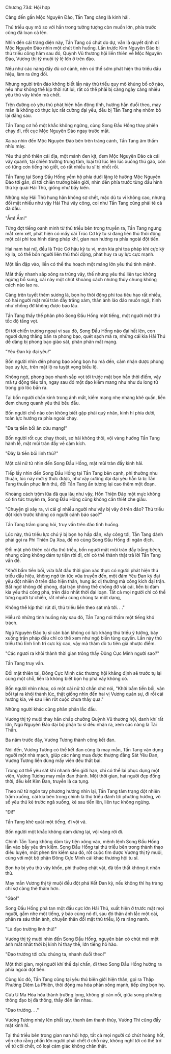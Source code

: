 




Chương 734: Hội hợp


Càng đến gần Mộc Nguyên Đảo, Tần Tang càng là kinh hãi.

Thú triều quy mô so với hắn trong tưởng tượng còn muốn lớn, phía trước cũng đã loạn cả lên.

Nhìn đến cái tràng diện này, Tần Tang có chút do dự, vẫn là quyết định đi Mộc Nguyên Đảo nhìn một chút tình huống. Lần trước Kim Nguyên Đảo bị thú triều công hãm sau đó, Quỳnh Vũ thương hội liền thiên về Mộc Nguyên Đảo, Vương thị tỷ muội tỷ lệ lớn ở trên đảo.

Nếu như các nàng đầy đủ cơ cảnh, nên có thể sớm phát hiện thú triều dấu hiệu, làm ra ứng đối.

Nhưng người trên đảo không biết lần này thú triều quy mô khủng bố cỡ nào, nếu như không thể kịp thời rút lui, rất có thể phải bị càng ngày càng nhiều yêu thú vây khốn mà chết.

Trên đường có yêu thú phát hiện hắn động tĩnh, hướng hắn đuổi theo, may mắn là không có thực lực rất cường đại yêu, đều bị Tần Tang nhẹ nhõm bỏ lại đằng sau.

Tần Tang cơ hồ một khắc không ngừng, cùng Song Đầu Hống thay phiên chạy đi, rốt cục Mộc Nguyên Đảo ngay trước mắt.

Xa xa nhìn đến Mộc Nguyên Đảo bên trên tràng cảnh, Tần Tang âm thầm nhíu mày.

Yêu thú phô thiên cái địa, một mảnh đen kịt, đem Mộc Nguyên Đảo cả cái vây quanh, tại chiến trường trung tâm, loại trừ lúc lên lúc xuống thú gào, còn có từng cơn tiếng hò giết, có rất nhiều tu sĩ bị nhốt rồi.

Tần Tang tại Song Đầu Hống yểm hộ phía dưới lặng lẽ hướng Mộc Nguyên Đảo tới gần, đi tới chiến trường biên giới, nhìn đến phía trước từng đầu hình thù kỳ quái Hải Thú, giống như bầy kiến.

Những này Hải Thú hung hãn không sợ chết, mặc dù tu vi không cao, nhưng đối mặt nhiều như vậy Hải Thú vây công, coi như Tần Tang cũng phải tê cả da đầu.

"Ầm! Ầm!"

Từng đợt tiếng oanh minh từ thú triều bên trong truyền ra, Tần Tang ngưng mắt xem xét, phát hiện có mấy cái Trúc Cơ kỳ tu sĩ đang liên thủ thôi động một cái phi toa hình dáng pháp khí, gian nan hướng ra phía ngoài đột tiến.

Hai nam hai nữ, đều là Trúc Cơ hậu kỳ tu vi, món kia phi toa pháp khí cực kỳ kỳ lạ, có thể bốn người liên thủ thôi động, phát huy ra uy lực cực mạnh.

Một lần đập vào, liền có thể thu hoạch một mảng lớn yêu thú tính mệnh.

Mắt thấy nhanh sắp xông ra trùng vây, thế nhưng yêu thú liên tục không ngừng bổ sung, cái này một chút khoảng cách nhưng thủy chung không cách nào lao ra.

Càng trên tuyết thêm sương là, bọn họ thôi động phi toa tiêu hao rất nhiều, có hai người mặt mũi tràn đầy trắng xám, thân ảnh lảo đảo muốn ngã, hình như chống đỡ không được bao lâu.

Tần Tang thấy thế phân phó Song Đầu Hống một tiếng, một người một thú tốc độ tăng vọt.

Đi tới chiến trường ngoại vi sau đó, Song Đầu Hống não đại hất lên, con ngươi dựng thẳng bắn ra phong bạo, quét sạch mà ra, những cái kia Hải Thú dễ dàng bị phong bạo giảo sát, phân phân mất mạng.

"Yêu Đan kỳ đại yêu!"

Bốn người nhìn đến phong bạo xông bọn họ mà đến, cảm nhận được phong bạo uy lực, trên mặt lộ ra tuyệt vọng biểu lộ.

Không ngờ, phong bạo nhanh sắp vọt tới trước mặt bọn hắn thời điểm, vậy mà tự động tiêu tán, ngay sau đó một đạo kiếm mang như như du long từ trong gió lốc bắn ra.

Tại bốn người chấn kinh trong ánh mắt, kiếm mang nhẹ nhàng khẽ quấn, liền đem chung quanh yêu thú bêu đầu.

Bốn người chỗ nào còn không biết gặp phải quý nhân, kinh hỉ phía dưới, toàn lực hướng ra phía ngoài chạy.

"Đa tạ tiền bối ân cứu mạng!"

Bốn người rốt cục chạy thoát, sợ hãi không thôi, vội vàng hướng Tần Tang hành lễ, mặt mũi tràn đầy vẻ cảm kích.

"Đây là tiền bối linh thú?"

Một cái nữ tử nhìn đến Song Đầu Hống, mặt mũi tràn đầy kinh hãi.

Tiếp lấy nhìn đến Song Đầu Hống tại Tần Tang bên cạnh, phi thường nhu thuận, lúc này mới ý thức được, như vậy cường đại đại yêu hẳn là bị Tần Tang thuần phục linh thú, đối Tần Tang ấn tượng lại cao thêm một đoạn.

Khoảng cách trộm lửa đã qua lâu như vậy, Hồn Thiên Đảo một mực không có tin tức truyền ra, Song Đầu Hống cũng không cần thiết che giấu.

"Chuyện gì xảy ra, vì cái gì nhiều người như vậy bị vây ở trên đảo? Thú triều đột kích trước không có người cảnh báo sao?"

Tần Tang trầm giọng hỏi, truy vấn trên đảo tình huống.

Lúc này, thú triều lực chú ý bị bọn họ hấp dẫn, vây công tới, Tần Tang đành phải gọi ra Phi Thiên Dạ Xoa, để nó cùng Song Đầu Hống đi ngăn địch.

Đối mặt phô thiên cái địa thú triều, bốn người mặt mũi tràn đầy trắng bệch, nhưng cũng không dám tự tiện rời đi, chỉ có thể thành thật trả lời Tần Tang vấn đề.

"Khởi bẩm tiền bối, vừa bắt đầu thời gian xác thực có người phát hiện thú triều dấu hiệu, không ngờ tin tức vừa truyền đến, một đám Yêu Đan kỳ đại yêu đột nhiên ở trên đảo hiện thân, hung ác dị thường mà công kích đại trận. Bất ngờ không đề phòng, đại trận không thể chống đỡ vài cái, liền bị đám kia yêu thú công phá, trên đảo nhất thời đại loạn. Tất cả mọi người chỉ có thể từng người tự chiến, rất nhiều cùng chúng ta một dạng,

Không thể kịp thời rút đi, thú triều liền theo sát mà tới. . ."

Hiểu rõ những tình huống này sau đó, Tần Tang nói thầm một tiếng khó trách.

Ngũ Nguyên Đảo tu sĩ căn bản không có lực kháng thú triều ý tưởng, bày xuống trận pháp đều chỉ có thể xem như ngộ biến tùng quyền. Lần này thú triều thủ lĩnh linh trí cực kỳ cao, vậy mà thăm dò tu tiên giả nhược điểm.

"Các ngươi ra khỏi thành thời gian trông thấy Đông Cực Minh người sao?"

Tần Tang truy vấn.

Đối mặt thiên tai, Đông Cực Minh các thương hội khẳng định sẽ trước tụ lại cùng một chỗ, liền là không biết bọn họ phá vây không có.

Bốn người nhìn nhau, có một cái nữ tử chần chờ nói, "Khởi bẩm tiền bối, vãn bối tại ra khỏi thành lúc, thật giống nhìn đến hai vị Vương quản sự, đi rồi cái hướng kia, về sau liền rốt cuộc chưa thấy qua."

Những người khác cũng phân phân lắc đầu.

Vương thị tỷ muội thay hắn chấp chưởng Quỳnh Vũ thương hội, danh khí rất lớn, Ngũ Nguyên Đảo đại bộ phận tu sĩ đều nhận ra, xem các nàng là Tài Thần.

Ba năm trước đây, Vương Tương thành công kết đan.

Nói đến, Vương Tương có thể kết đan cũng là may mắn, Tần Tang vận dụng người một nhà mạch, giúp các nàng mua được thượng đẳng Sát Yêu Đan, Vương Tương liền dùng mấy viên đều thất bại.

Trong cơ thể yêu sát khí nhanh đến giới hạn, chỉ có thể lại phục dụng một viên, Vương Tương may mắn đan thành. Một thời gian, hai người đẹp đồng thời, đều kết Kim Đan, truyền là ca tụng.

Theo nữ tử ngón tay phương hướng nhìn lại, Tần Tang tâm trạng đột nhiên trầm xuống, cái kia bên trong chính là thú triều đánh tới phương hướng, vô số yêu thú kẻ trước ngã xuống, kẻ sau tiến lên, liên tục không ngừng.

"Đi!"

Tần Tang khẽ quát một tiếng, đi vội vã.

Bốn người một khắc không dám dừng lại, vội vàng rời đi.

Chính Tần Tang không dám tùy tiện xông vào, mệnh lệnh Song Đầu Hống lẫn vào bầy yêu tìm kiếm. Song Đầu Hống tại thú triều bên trong thành thạo điêu luyện, một phen tìm kiếm sau đó, rốt cuộc tìm được Vương thị tỷ muội, cùng với một bộ phận Đông Cực Minh cái khác thương hội tu sĩ.

Bọn họ bị yêu thú vây khốn, phi thường chật vật, đã tổn thất không ít nhân thủ.

May mắn Vương thị tỷ muội đều đột phá Kết Đan kỳ, nếu không thì hạ tràng chỉ sợ càng thê thảm hơn.

"Gào!"

Song Đầu Hống phá tan một đầu cực lớn Hải Thú, xuất hiện ở trước mặt mọi người, gầm nhẹ một tiếng, ý bảo cùng nó đi, sau đó thân ảnh lắc một cái, phân ra sáu thân ảnh, chuyển thân đối mặt thú triều, lộ ra răng nanh.

"Là đạo trưởng linh thú!"

Vương thị tỷ muội nhìn đến Song Đầu Hống, nguyên bản có chút mỏi mệt ánh mắt nhất thời bị kinh hỉ thay thế, lớn tiếng hô hào.

"Đạo trưởng tới cứu chúng ta, nhanh đuổi theo!"

Một thời gian, mọi người khí thế đại chấn, đi theo Song Đầu Hống hướng ra phía ngoài đột tiến.

Cùng lúc đó, Tần Tang cũng tại yêu thú biên giới hiện thân, gọi ra Thập Phương Diêm La Phiên, thôi động ma hỏa phản xông mạnh, tiếp ứng bọn họ.

Cửu U Ma Hỏa hóa thành trường long, không gì cản nổi, giữa song phương thông đạo bị đả thông, thấy đến lẫn nhau.

"Đạo trưởng. . ."

Vương Tương nhảy lên phất tay, thanh âm thanh thúy, Vương Thi cũng đầy mặt kinh hỉ.

Tại thú triều bên trong gian nan hội hợp, tất cả mọi người có chút hoảng hốt, vốn cho rằng phần lớn người phải chết ở chỗ này, không nghĩ tới có thể trở về từ cõi chết, có loại cảm giác không chân thật.




